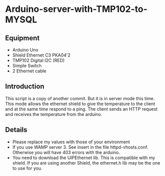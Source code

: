 # Arduino-server-with-TMP102-to-MYSQL

Equipment
-------------------------

- Arduino Uno
- Shield Ethernet C3 PKA04'2
- TMP102 Digital I2C (RED)
- Simple Switch
- 2 Ethernet cable


Introduction
-------------------------
This script is a copy of another commit. But it is in server mode this time.
This mode allows the ethernet shield to give the temperature to the client and at the same time respond to a ping.
The client sends an HTTP request and receives the temperature from the arduino.


Details
-------------------------
- Please replace my values with those of your environment
- If you use WAMP server 3. See insert <Require all granted> in the file httpd-vhosts.conf. Otherwise you will have 403 errors with the arduino.
- You need to download the UIPEthernet lib. This is compatible with my shield. If you are using another Shield, the ethernet.h lib may be the one to use for you.
